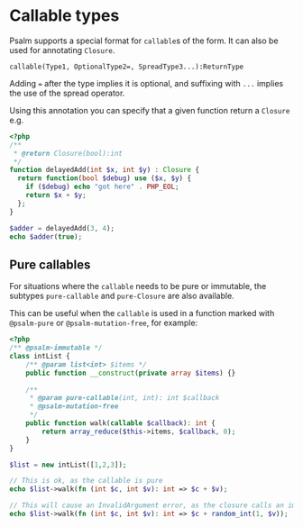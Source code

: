 # Callable types

Psalm supports a special format for `callable`s of the form. It can also be used for annotating `Closure`.

```
callable(Type1, OptionalType2=, SpreadType3...):ReturnType
```

Adding `=` after the type implies it is optional, and suffixing with `...` implies the use of the spread operator.

Using this annotation you can specify that a given function return a `Closure` e.g.

```php
<?php
/**
 * @return Closure(bool):int
 */
function delayedAdd(int $x, int $y) : Closure {
  return function(bool $debug) use ($x, $y) {
    if ($debug) echo "got here" . PHP_EOL;
    return $x + $y;
  };
}

$adder = delayedAdd(3, 4);
echo $adder(true);
```

## Pure callables

For situations where the `callable` needs to be pure or immutable, the subtypes `pure-callable` and `pure-Closure` are also available.

This can be useful when the `callable` is used in a function marked with `@psalm-pure` or `@psalm-mutation-free`, for example:

```php
<?php
/** @psalm-immutable */
class intList {
    /** @param list<int> $items */
    public function __construct(private array $items) {}
    
    /**
     * @param pure-callable(int, int): int $callback
     * @psalm-mutation-free
     */
    public function walk(callable $callback): int {
        return array_reduce($this->items, $callback, 0);
    }
}

$list = new intList([1,2,3]);

// This is ok, as the callable is pure
echo $list->walk(fn (int $c, int $v): int => $c + $v);

// This will cause an InvalidArgument error, as the closure calls an impure function
echo $list->walk(fn (int $c, int $v): int => $c + random_int(1, $v));
```
